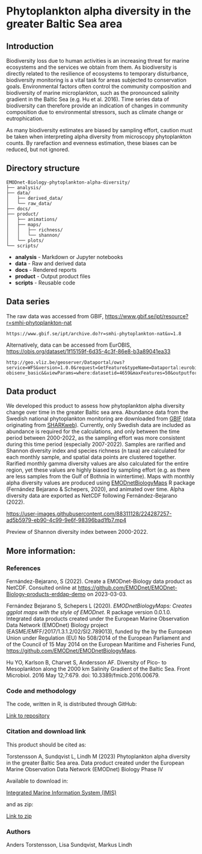 # Phytoplankton alpha diversity in the greater Baltic Sea area

## Introduction

Biodiversity loss due to human activities is an increasing threat for marine ecosystems and the services we obtain from them. As biodiversity is directly related to the resilience of ecosystems to temporary disturbance, biodiversity monitoring is a vital task for areas subjected to conservation goals. Environmental factors often control the community composition and biodiversity of marine microplankton, such as the pronounced salinity gradient in the Baltic Sea (e.g. Hu et al. 2016). Time series data of biodiversity can therefore provide an indication of changes in community composition due to environmental stressors, such as climate change or eutrophication.

As many biodiversity estimates are biased by sampling effort, caution must be taken when interpreting alpha diversity from microscopy phytoplankton counts. By rarefaction and evenness estimation, these biases can be reduced, but not ignored.

## Directory structure

```
EMODnet-Biology-phytoplankton-alpha-diversity/
├── analysis/
├── data/
│   ├── derived_data/
│   └── raw_data/
├── docs/
├── product/
│   ├── animations/
│   ├── maps/
│   │   ├── richness/
│   │   └── shannon/
│   └── plots/
└── scripts/
```

* **analysis** - Markdown or Jupyter notebooks
* **data** - Raw and derived data
* **docs** - Rendered reports
* **product** - Output product files
* **scripts** - Reusable code

## Data series

The raw data was accessed from GBIF, https://www.gbif.se/ipt/resource?r=smhi-phytoplankton-nat

```
https://www.gbif.se/ipt/archive.do?r=smhi-phytoplankton-nat&v=1.8
```

Alternatively, data can be accessed from EurOBIS, https://obis.org/dataset/1f15159f-6d35-4c3f-86e8-b3a89041ea33

```
http://geo.vliz.be/geoserver/Dataportal/ows?service=WFS&version=1.0.0&request=GetFeature&typeName=Dataportal:eurobis-obisenv_basic&&viewParams=where:datasetid=4659&maxFeatures=50&outputformat=csv
```

## Data product

We developed this product to assess how phytoplankton alpha diversity change over time in the greater Baltic sea area. Abundance data from the Swedish national phytoplankton monitoring are downloaded from [GBIF](https://www.gbif.org/) (data originating from [SHARKweb](https://sharkweb.smhi.se/)). Currently, only Swedish data are included as abundance is required for the calculations, and only between the time period between 2000-2022, as the sampling effort was more consistent during this time period (especially 2007-2022). Samples are rarified and Shannon diversity index and species richness (n taxa) are calculated for each monthly sample, and spatial data points are clustered together. Rarified monthly gamma diversity values are also calculated for the entire region, yet these values are highly biased by sampling effort (e.g. as there are less samples from the Gulf of Bothnia in wintertime). Maps with monthly alpha diversity values are produced using [EMODnetBiologyMaps](https://github.com/EMODnet/EMODnetBiologyMaps) R package (Fernández Bejarano & Schepers, 2020), and animated over time. Alpha diversity data are exported as NetCDF following Fernández-Bejarano (2022). 

https://user-images.githubusercontent.com/88311128/224287257-ad5b5979-eb90-4c99-9e6f-98396bad1fb7.mp4

Preview of Shannon diversity index between 2000-2022.

## More information:

### References

Fernández-Bejarano, S (2022). Create a EMODnet-Biology data product as NetCDF. Consulted online at https://github.com/EMODnet/EMODnet-Biology-products-erddap-demo on 2023-03-03.

Fernández Bejarano S, Schepers L (2020). _EMODnetBiologyMaps: Creates ggplot maps with the style of EMODnet_. R package version 0.0.1.0. Integrated data products
created under the European Marine Observation Data Network (EMODnet) Biology project (EASME/EMFF/2017/1.3.1.2/02/SI2.789013), funded by the by the European Union under
Regulation (EU) No 508/2014 of the European Parliament and of the Council of 15 May 2014 on the European Maritime and Fisheries Fund, 
https://github.com/EMODnet/EMODnetBiologyMaps.

Hu YO, Karlson B, Charvet S, Andersson AF. Diversity of Pico- to Mesoplankton along the 2000 km Salinity Gradient of the Baltic Sea. Front Microbiol. 2016 May 12;7:679. doi: 10.3389/fmicb.2016.00679.

### Code and methodology

The code, written in R, is distributed through GitHub:

[Link to repository](/../..)

### Citation and download link

This product should be cited as:

Torstensson A, Sundqvist L, Lindh M (2023) Phytoplankton alpha diversity in the greater Baltic Sea area. Data product created under the European Marine Observation Data Network (EMODnet) Biology Phase IV

Available to download in:

[Integrated Marine Information System (IMIS)](https://www.vliz.be/imis?dasid=8221)

and as zip:

[Link to zip](/../../archive/refs/heads/main.zip)

### Authors

Anders Torstensson, Lisa Sundqvist, Markus Lindh
